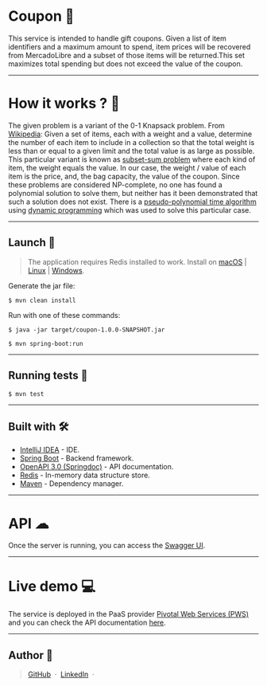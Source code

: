 # Coupon 🎁
This service is intended to handle gift coupons. Given a list of item identifiers and a maximum amount to spend, item prices will be recovered from MercadoLibre and a subset of those items will be returned.This set maximizes total spending but does not exceed the value of the coupon.

---

# How it works ? 💭
The given problem is a variant of the 0-1 Knapsack problem. From [Wikipedia](https://en.wikipedia.org/wiki/Knapsack_problem): Given a set of items, each with a weight and a value, determine the number of each item to include in a collection so that the total weight is less than or equal to a given limit and the total value is as large as possible.
This particular variant is known as [subset-sum problem](https://en.wikipedia.org/wiki/Subset_sum_problem) where each kind of item, the weight equals the value.
In our case, the weight / value of each item is the price, and, the bag capacity, the value of the coupon. Since these problems are considered NP-complete, no one has found a polynomial solution to solve them, but neither has it been demonstrated that such a solution does not exist. There is a [pseudo-polynomial time algorithm](https://en.wikipedia.org/wiki/Pseudo-polynomial_time) using [dynamic programming](https://en.wikipedia.org/wiki/Dynamic_programming) which was used to solve this particular case.

---

## Launch 🚀
> The application requires Redis installed to work. Install on [macOS](https://gist.github.com/tomysmile/1b8a321e7c58499ef9f9441b2faa0aa8) | [Linux](https://redis.io/topics/quickstart) | [Windows](https://redislabs.com/ebook/appendix-a/a-3-installing-on-windows/a-3-2-installing-redis-on-window/).

Generate the jar file:
```
$ mvn clean install
```
Run with one of these commands:
```
$ java -jar target/coupon-1.0.0-SNAPSHOT.jar
```
```
$ mvn spring-boot:run
```

---

## Running tests 🔩
```
$ mvn test
```
---

## Built with 🛠
* [IntelliJ IDEA](https://www.jetbrains.com/idea/) - IDE.
* [Spring Boot](https://spring.io/projects/spring-boot) - Backend framework.
* [OpenAPI 3.0 (Springdoc)](https://springdoc.org/) - API documentation.
* [Redis](https://redis.io/) - In-memory data structure store.
* [Maven](https://maven.apache.org/) - Dependency manager.

---

# API ☁
Once the server is running, you can access the [Swagger UI](http://localhost:8080/api/swagger-ui.html).

---

# Live demo 💻
The service is deployed in the PaaS provider [Pivotal Web Services (PWS)](https://run.pivotal.io/) and you can check the API documentation [here](https://apicoupon.cfapps.io/swagger-ui.html).

---

## Author 👦
> [GitHub](https://github.com/lzmz) &nbsp;&middot;&nbsp; [LinkedIn](https://www.linkedin.com/in/leonel-menendez/) &nbsp;&middot;&nbsp;